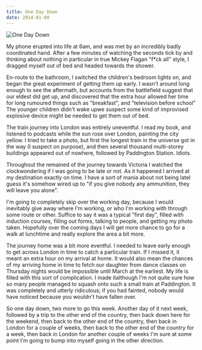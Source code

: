 ```yaml
---
title: One Day Down
date: 2014-01-08
---
```


![One Day Down](https://source.unsplash.com/d34DtRp1bqo/1600x900)

My phone erupted into life at 6am, and was met by an incredibly badly coordinated hand. After a few minutes of watching the seconds tick by and thinking about nothing in particular in true Mickey Flagan "f*ck all" style, I dragged myself out of bed and headed towards the shower.

En-route to the bathroom, I switched the children's bedroom lights on, and began the great experiment of getting them up early. I wasn't around long enough to see the aftermath, but accounts from the battlefield suggest that our eldest did get up, and discovered that the extra hour allowed her time for long rumoured things such as "breakfast", and "television before school" The younger children didn't wake upwe suspect some kind of improvised explosive device might be needed to get them out of bed.

The train journey into London was entirely uneventful. I read my book, and listened to podcasts while the sun rose over London, painting the city yellow. I tried to take a photo, but first the longest train in the universe got in the way (I suspect on purpose), and then several thousand multi-storey buildings appeared out of nowhere, followed by Paddington Station. Idiots.

Throughout the remained of the journey towards Victoria I watched the clockwondering if I was going to be late or not. As it happened I arrived at my destination exactly on time. I have a sort of mania about not being lateI guess it's somehow wired up to "if you give nobody any ammunition, they will leave you alone".

I'm going to completely skip over the working day, because I would inevitably give away where I'm working, or who I'm working with through some route or other. Suffice to say it was a typical "first day", filled with induction courses, filling out forms, talking to people, and getting my photo taken. Hopefully over the coming days I will get more chance to go for a walk at lunchtime and really explore the area a bit more.

The journey home was a bit more eventful. I needed to leave early enough to get across London in time to catch a particular train. If I missed it, it meant an extra hour on my arrival at home. It would also mean the chances of my arriving home in time to fetch our daughter from dance classes on Thursday nights would be impossible until March at the earliest. My life is filled with this sort of complication. I made italthough I'm not quite sure how so many people managed to squash onto such a small train at Paddington. It was completely and utterly ridiculous; if you had fainted, nobody would have noticed because you wouldn't have fallen over.

So one day down, two more to go this week. Another day of it next week, followed by a trip to the other end of the country, then back down here for the weekend, then back to the other end of the country, then back in London for a couple of weeks, then back to the other end of the country for a week, then back in London for another couple of weeks I'm sure at some point I'm going to bump into myself going in the other direction.
